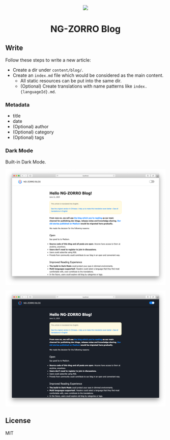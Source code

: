 <p align="center">
  <a href="http://ng.ant.design">
    <img width="230" src="https://img.alicdn.com/tfs/TB1TFFaHAvoK1RjSZFwXXciCFXa-106-120.svg">
  </a>
</p>

<h1 align="center">
NG-ZORRO Blog
</h1>

## Write

Follow these steps to write a new article:

- Create a dir under `content/blog/`.
- Create an `index.md` file which would be considered as the main content.
  - All static resources can be put into the same dir.
  - (Optional) Create translations with name patterns like `index.{languageId}.md`.

### Metadata

- title
- date
- (Optional) author
- (Optional) category
- (Optional) tags

### Dark Mode

Built-in Dark Mode.

![](./screenshots/white.png)

![](./screenshots/dark.png)

## License

MIT
